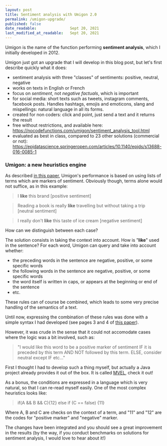 ```yaml
---
layout: post
title: Sentiment analysis with Umigon 2.0
permalink: /umigon-upgrade/
published: false
date_readable:               Sept 20, 2021
last_modified_at_readable:   Sept 20, 2021
---
```


Umigon is the name of the function performing __sentiment analysis__, which I initially developed in 2012.

Umigon just got an upgrade that I will develop in this blog post, but let's first describe quickly what it does:

- sentiment analysis with three "classes" of sentiments: positive, neutral, negative
- works on texts in English or French
- focus on *sentiment*, not *negative factuals*, which is important
- for social media: short texts such as tweets, instagram comments, facebook posts. Handles hashtags, emojis and emoticons, slang and mispellings: natural language in all its forms.
- created for non coders: click and point, just send a text and it returns the result
-  free without restrictions, and available here: https://nocodefunctions.com/umigon/sentiment_analysis_tool.html
- evaluated as best in class, compared to 23 other solutions (commercial or not): https://epjdatascience.springeropen.com/articles/10.1140/epjds/s13688-016-0085-1



### Umigon: a new heuristics engine
As described [in this paper](https://aclanthology.org/S13-2068/), Umigon's performance is based on using lists of terms which are markers of sentiment.
Obviously though, terms alone would not suffice, as in this example:

> I __like__ this brand [positive sentiment]

> Reading a book is really __like__ travelling but without taking a trip [neutral sentiment]

> I really don't __like__ this taste of ice cream [negative sentiment]

How can we distinguish between each case?

The solution consists in taking the context into account. How is "__like__" used in the sentence? For each word, Umigon can query and take into account whether:

- the preceding words in the sentence are negative, positive, or some specific words
- the following words in the sentence are negative, positive, or some specific words
- the word itself is written in caps, or appears at the beginning or end of the sentence
- etc.

These rules can of course be combined, which leads to some very precise handling of the semantics of a text.

Until now, expressing the combination of these rules was done with a simple syntax I had developed (see pages 3 and 4 of [this paper](https://aclanthology.org/S13-2068.pdf)).

However, it was crude in the sense that it could not accomodate cases where the logic was a bit involved, such as:

> "I would like this word to be a positive marker of sentiment IF it is preceded by this term AND NOT followed by this term. ELSE, consider neutral except IF etc..."

First I thought I had to develop such a thing myself, but actually a Java project already provides it out of the box.
It is called [MVEL](https://github.com/mvel/mvel), check it out!

As a bonus, the conditions are expressed in a language which is very natural, so that I can re-read myself easily.
One of the most complex heuristics looks like:

> if(A && B && C){12} else if (C == false) {11}

Where A, B and C are checks on the context of a term, and "11" and "12" are the codes for "positive marker" and "negative" marker.

The changes have been integrated and you should see a great improvement in the results (by the way, if you conduct benchmarks on solutions for sentiment analysis, I would love to hear about it!)

